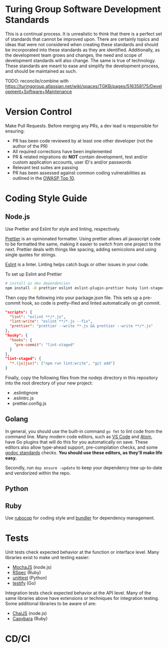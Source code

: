 # Turing Group Software Development Standards

This is a continual process. It is unrealistic to think that there is a perfect set of standards that cannot be improved upon. There are certainly topics and ideas that were not considered when creating these standards and should be incorporated into these standards as they are identified. Additionally, as the development team grows and changes, the need and scope of development standards will also change. The same is true of technology. These standards are meant to ease and simplify the development process, and should be maintained as such.

TODO: reconcile/combine with https://turinggroup.atlassian.net/wiki/spaces/TGKB/pages/516358175/Development+Software+Maintenance

# Version Control

Make Pull Requests. Before merging any PRs, a dev lead is responsible for ensuring:
  * PR has been code reviewed by at least one other developer (not the author of the PR)
  * All required corrections have been implemented
  * PR & related migrations do **NOT** contain development, test and/or custom application accounts, user ID's and/or passwords
  * Relevant test suites are passing
  * PR has been assessed against common coding vulnerabilities as outlined in the [OWASP Top 10](https://www.owasp.org/index.php/Top_10_2013-Top_10).



# Coding Style Guide

## Node.js

Use Prettier and Eslint for style and linting, respectively.

[Prettier](https://prettier.io/) is an opinionated formatter. Using prettier allows all javascript code to be formatted the same, making it easier to switch from one project to the next. Prettier deals with things like spacing, adding semicolons and using single quotes for strings.

[Eslint](https://eslint.org/docs/rules/) is a linter. Linting helps catch bugs or other issues in your code.

To set up Eslint and Prettier
```bash
# install as dev dependencies
npm install -D prettier eslint eslint-plugin-prettier husky lint-staged
```
Then copy the following into your package.json file. This sets up a pre-commit hook, so code is pretty-ified and linted automatically on git commit.
```json
"scripts": {
  "lint": "eslint **/*.js",
  "lint:write": "eslint **/*.js --fix",
  "prettier": "prettier --write **.js && prettier --write **/*.js"
},
"husky": {
  "hooks": {
    "pre-commit": "lint-staged"
  }
},
"lint-staged": {
  "*.(js|jsx)": ["npm run lint:write", "git add"]
}

```

Finally, copy the following files from the nodejs directory in this repository into the root directory of your new project:
- .eslintignore
- .eslintrc.js
- prettier.config.js


## Golang

In general, you should use the built-in command `go fmt` to lint code from the command line. Many modern code editors, such as [VS Code](https://code.visualstudio.com/) and [Atom](https://atom.io/), have Go plugins that will do this for you automatically on save. These editors also allow type-ahead support, pre-compilation checks, and some [godoc standards](https://blog.golang.org/godoc-documenting-go-code) checks. **You should use these editors, as they'll make life easy.**

Secondly, run `dep ensure -update` to keep your dependency tree up-to-date and vendorized within the repo.

## Python

## Ruby

Use [rubocop](http://batsov.com/rubocop/) for coding style and [bundler](https://bundler.io/) for dependency management.

# Tests

Unit tests check expected behavior at the function or interface level. Many libraries exist to make unit testing easier:

- [MochaJS](https://mochajs.org/) (node.js)
- [RSpec](http://rspec.info/) (Ruby)
- [unittest](https://docs.python.org/3/library/unittest.html) (Python)
- [testify](https://github.com/stretchr/testify#testify---thou-shalt-write-tests) (Go)

Integration tests check expected behavior at the API level. Many of the same libraries above have extensions or techniques for integration testing. Some additional libraries to be aware of are:

- [ChaiJS](https://www.chaijs.com/) (node.js)
- [Capybara](http://teamcapybara.github.io/capybara/) (Ruby)


# CD/CI

